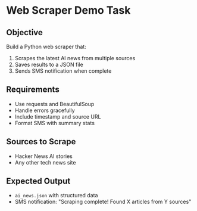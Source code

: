 # Web Scraper Demo Task

## Objective
Build a Python web scraper that:
1. Scrapes the latest AI news from multiple sources
2. Saves results to a JSON file
3. Sends SMS notification when complete

## Requirements
- Use requests and BeautifulSoup
- Handle errors gracefully
- Include timestamp and source URL
- Format SMS with summary stats

## Sources to Scrape
- Hacker News AI stories
- Any other tech news site

## Expected Output
- `ai_news.json` with structured data
- SMS notification: "Scraping complete! Found X articles from Y sources"